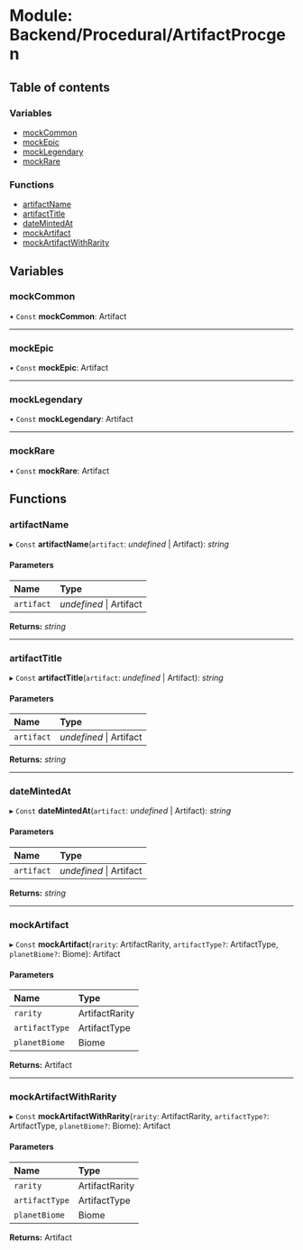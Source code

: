 # Module: Backend/Procedural/ArtifactProcgen

## Table of contents

### Variables

- [mockCommon](backend_procedural_artifactprocgen.md#mockcommon)
- [mockEpic](backend_procedural_artifactprocgen.md#mockepic)
- [mockLegendary](backend_procedural_artifactprocgen.md#mocklegendary)
- [mockRare](backend_procedural_artifactprocgen.md#mockrare)

### Functions

- [artifactName](backend_procedural_artifactprocgen.md#artifactname)
- [artifactTitle](backend_procedural_artifactprocgen.md#artifacttitle)
- [dateMintedAt](backend_procedural_artifactprocgen.md#datemintedat)
- [mockArtifact](backend_procedural_artifactprocgen.md#mockartifact)
- [mockArtifactWithRarity](backend_procedural_artifactprocgen.md#mockartifactwithrarity)

## Variables

### mockCommon

• `Const` **mockCommon**: Artifact

---

### mockEpic

• `Const` **mockEpic**: Artifact

---

### mockLegendary

• `Const` **mockLegendary**: Artifact

---

### mockRare

• `Const` **mockRare**: Artifact

## Functions

### artifactName

▸ `Const` **artifactName**(`artifact`: _undefined_ \| Artifact): _string_

#### Parameters

| Name       | Type                    |
| :--------- | :---------------------- |
| `artifact` | _undefined_ \| Artifact |

**Returns:** _string_

---

### artifactTitle

▸ `Const` **artifactTitle**(`artifact`: _undefined_ \| Artifact): _string_

#### Parameters

| Name       | Type                    |
| :--------- | :---------------------- |
| `artifact` | _undefined_ \| Artifact |

**Returns:** _string_

---

### dateMintedAt

▸ `Const` **dateMintedAt**(`artifact`: _undefined_ \| Artifact): _string_

#### Parameters

| Name       | Type                    |
| :--------- | :---------------------- |
| `artifact` | _undefined_ \| Artifact |

**Returns:** _string_

---

### mockArtifact

▸ `Const` **mockArtifact**(`rarity`: ArtifactRarity, `artifactType?`: ArtifactType, `planetBiome?`: Biome): Artifact

#### Parameters

| Name           | Type           |
| :------------- | :------------- |
| `rarity`       | ArtifactRarity |
| `artifactType` | ArtifactType   |
| `planetBiome`  | Biome          |

**Returns:** Artifact

---

### mockArtifactWithRarity

▸ `Const` **mockArtifactWithRarity**(`rarity`: ArtifactRarity, `artifactType?`: ArtifactType, `planetBiome?`: Biome): Artifact

#### Parameters

| Name           | Type           |
| :------------- | :------------- |
| `rarity`       | ArtifactRarity |
| `artifactType` | ArtifactType   |
| `planetBiome`  | Biome          |

**Returns:** Artifact
